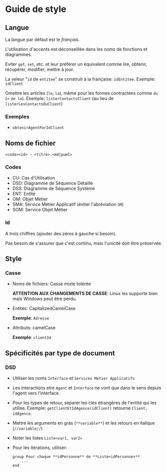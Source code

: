 # Guide de style

## Langue

La langue par défaut est le _français_.

L'utilisation d'accents est déconseillée dans les noms de fonctions et
diagrammes.

Eviter `get`, `set`, etc. et leur préférer un équivalent comme lire,
obtenir, récupérer, modifier, mettre à jour.

La veleur "`id` de `entitee`" se construit à la française: `idEntitee`.
Exemple: `idClient`

Omettre les articles (`le`, `la`), même pour les formes contractées comme `du`
(= `de le`). Exemple: `listerContactsClient` (au lieu de
`listerLesContactsDuClient`)

### Exemples

- `obtenirAgentParIdClient`

## Noms de fichier

`<code><id> - <titre>.<md|puml>`

### Codes

- CU: Cas d'Utilisation
- DSD: Diagramme de Séquence Détaillé
- DSS: Diagramme de Séquence Système
- ENT: Entité
- OM: Objet Métier
- SMA: Service Métier Applicatif (éviter l'abréviation `SM`)
- SOM: Service Objet Métier

### Id

A trois chiffres (ajouter des zéros à gauche si besoin).

Pas besoin de s'assurer que c'est continu, mais l'unicité doit être préservée.

## Style

### Casse

- Noms de fichiers: Casse mixte tolérée
  
  **ATTENTION AUX CHANGEMENTS DE CASSE**: Linux les supporte bien mais Windows
  peut être perdu.

- Entités: CapitalizedCamelCase

  **Exemple**: `Adresse`

- Attributs: camelCase

  **Exemple**: `clientId`
  
## Spécificités par type de document

### DSD



- Utiliser les noms `Interface` et `Services Métier Applicatifs`

- Les interactions etre `Agent` et `Interface` ne vont que dans le sens depuis
  l'agent vers l'interface.

- Pour les types de retour, séparer les clés étrangères de l'entité qui les
  utilise. Exemple: `getClientEtIdAgence(idClient)` retourne
  `Client, idAgence`.

- Mettre les arguments en gras (`**variable**`) et les retours en
  italique (`//variable//`)

- Noter les listes `Liste<var1, var2>`

- Pour les itérations, utiliser:

  ```puml
  group Pour chaque **idPersonne** de **Liste<idPersonne>**
      ...
  end
  ```
